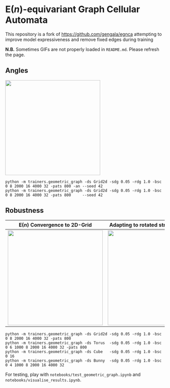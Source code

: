 # E(*n*)-equivariant Graph Cellular Automata

This repository is a fork of https://github.com/gengala/egnca attempting to improve model expressiveness and remove fixed edges during training

**N.B.** Sometimes GIFs are not properly loaded in `README.md`. Please refresh the page.  

## Angles

<img src="./result_figures/angles-vs-original-animation.gif" width="300" height="300">

    python -m trainers.geometric_graph -ds Grid2d -sdg 0.05 -rdg 1.0 -bsc 0 8 2000 16 4000 32 -pats 800 -an --seed 42
    python -m trainers.geometric_graph -ds Grid2d -sdg 0.05 -rdg 1.0 -bsc 0 8 2000 16 4000 32 -pats 800     --seed 42

## Robustness
E(*n*) Convergence to 2D-Grid           |  Adapting to rotated structured seeds
:-------------------------:|:-------------------------:
 <img src="./notebooks/-ds Grid2d -bsc 0 8 2000 16 4000 32 -l ot_p -pd 0.3 -bc -as simplex -re -de -en 4 -des 5 --seed 42 -nt nn-animation.gif" width="300" height="300"> | <img src="./result_figures/grid-robust-rotate-animation.gif" width="300" height="300">


    python -m trainers.geometric_graph -ds Grid2d -sdg 0.05 -rdg 1.0 -bsc 0 8 2000 16 4000 32 -pats 800
    python -m trainers.geometric_graph -ds Torus  -sdg 0.05 -rdg 1.0 -bsc 0 6 1000 8 2000 16 4000 32 -pats 800
    python -m trainers.geometric_graph -ds Cube   -sdg 0.05 -rdg 1.0 -bsc 0 16
    python -m trainers.geometric_graph -ds Bunny  -sdg 0.05 -rdg 1.0 -bsc 0 4 1000 8 2000 16 4000 32

For testing, play with `notebooks/test_geometric_graph.ipynb` and `notebooks/visualise_results.ipynb`.

